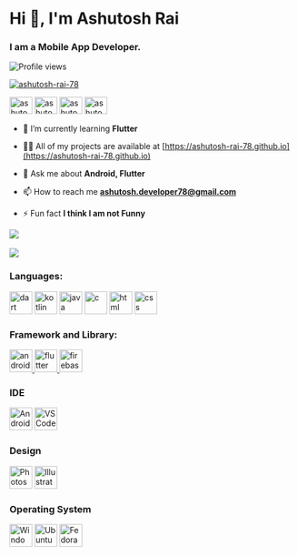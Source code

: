 
<h1 align="left">Hi 👋, I'm Ashutosh Rai</h1>
<h3 align="left">I am a Mobile App Developer.</h3>


![Profile views](https://gpvc.arturio.dev/ashutosh-rai-78)


<p align="left"> <a href="https://github.com/ryo-ma/github-profile-trophy"><img src="https://github-profile-trophy.vercel.app/?username=ashutosh-rai-78&theme=dark" alt="ashutosh-rai-78" /></a> </p>

<!-- <p align="left"> <a href="https://twitter.com/ashutosh_rai_78" target="_blank"><img src="https://img.shields.io/twitter/follow/ashutosh_rai_78?logo=twitter&style=for-the-badge&theme=dark" alt="ashutosh_rai_78" /></a> </p> -->
<p align="left">
<a href="https://www.linkedin.com/in/ashutosh-rai78" target="_blank">
 <img src="https://cdn.jsdelivr.net/gh/devicons/devicon/icons/linkedin/linkedin-original.svg"
           alt="ashutosh rai" height="30" width="40" /></a>
<a href="https://stackoverflow.com/users/12134847/ashutosh-rai-78" target="_blank"><img src="https://raw.githubusercontent.com/rahuldkjain/github-profile-readme-generator/master/src/images/icons/Social/stack-overflow.svg" alt="ashutosh-rai-78" height="30" width="40" /></a>
<a href="https://twitter.com/ashutosh_rai_78" target="_blank">
            <img src="https://cdn.jsdelivr.net/gh/devicons/devicon/icons/twitter/twitter-original.svg" 
           alt="ashutosh_rai_78" height="30" width="40" /></a>
<a href="https://www.hackerrank.com/ashutosh_develo2" target="_blank"><img src="https://en.wikipedia.org/wiki/HackerRank" alt="ashutosh_develo2" height="30" width="40" /></a>
<i class="fa-brands fa-stack-overflow"></i>
</p>

- 🌱 I’m currently learning **Flutter**

- 👨‍💻 All of my projects are available at [https://ashutosh-rai-78.github.io](https://ashutosh-rai-78.github.io)

- 💬 Ask me about **Android, Flutter**

- 📫 How to reach me **ashutosh.developer78@gmail.com**

- ⚡ Fun fact **I think I am not Funny**

<a href="https://github.com/ashutosh-rai-78">
  <img align="center" src="https://github-readme-stats.vercel.app/api?username=ashutosh-rai-78&count_private=true&theme=dark" />
</a>
<br/>
<br/>
<a href="https://github.com/ashutosh-rai-78">
  <img align="center" src="https://github-readme-stats.vercel.app/api/top-langs/?username=ashutosh-rai-78&layout=compact&theme=dark&langs_count=4&hide=php,javascript," />
</a>

<h3 align="left">Languages:</h3>
<p align="left"> 
 <img src="https://cdn.jsdelivr.net/gh/devicons/devicon/icons/dart/dart-original.svg" alt="dart" width="40" height="40"/>
 <img src="https://cdn.jsdelivr.net/gh/devicons/devicon/icons/kotlin/kotlin-original.svg" alt="kotlin" width="40" height="40"/>
 <img src="https://cdn.jsdelivr.net/gh/devicons/devicon/icons/java/java-original.svg" alt="java" width="40" height="40"/>
 <img src="https://cdn.jsdelivr.net/gh/devicons/devicon/icons/c/c-original.svg" alt="c" width="40" height="40"/>
 <img src="https://cdn.jsdelivr.net/gh/devicons/devicon/icons/html5/html5-original.svg" alt="html" width="40" height="40"/>
 <img src="https://cdn.jsdelivr.net/gh/devicons/devicon/icons/css3/css3-original.svg" alt="css" width="40" height="40"/>
</p>
<h3 align="left">Framework and Library:</h3>
<p align="left"> 
<a href="https://developer.android.com" target="_blank" rel="noreferrer"> <img src="https://cdn.jsdelivr.net/gh/devicons/devicon/icons/android/android-plain.svg" alt="android" width="40" height="40"/> </a> 
<a href="https://flutter.dev" target="_blank" rel="noreferrer"> 
 <img src="https://cdn.jsdelivr.net/gh/devicons/devicon/icons/flutter/flutter-original.svg" alt="flutter" width="40" height="40"/> </a> 

<a href="https://firebase.google.com/" target="_blank" rel="noreferrer"> 
  <img src="https://cdn.jsdelivr.net/gh/devicons/devicon/icons/firebase/firebase-plain.svg" alt="firebase" width="40" height="40"/> </a>
</p>
<h3 align="left">IDE</h3>
<p align="left">
  <img src="https://cdn.jsdelivr.net/gh/devicons/devicon/icons/androidstudio/androidstudio-original.svg" alt="Android Studio" width="40" height="40"/>
  <img src="https://cdn.jsdelivr.net/gh/devicons/devicon/icons/vscode/vscode-original.svg" alt="VS Code" width="40" height="40"/>  
</p>
<h3 align="left">Design</h3>
<p align="left">
  <img src="https://cdn.jsdelivr.net/gh/devicons/devicon/icons/photoshop/photoshop-plain.svg" alt="Photoshop" width="40" height="40"/>
  <img src="https://cdn.jsdelivr.net/gh/devicons/devicon/icons/illustrator/illustrator-plain.svg" alt="Illustrator" width="40" height="40"/>  
</p>

<h3 align="left">Operating System</h3>
<p align="left">
  <img src="https://cdn.jsdelivr.net/gh/devicons/devicon/icons/windows8/windows8-original.svg" alt="Windows" width="40" height="40"/>
  <img src="https://cdn.jsdelivr.net/gh/devicons/devicon/icons/ubuntu/ubuntu-plain.svg" alt="Ubuntu" width="40" height="40"/>           
  <img src="https://cdn.jsdelivr.net/gh/devicons/devicon/icons/fedora/fedora-original.svg" alt="Fedora" width="40" height="40"/>      
</p>

<!-- README UPDATED -->
<!-- ![MasterHead](https://media-exp1.licdn.com/dms/image/C4D16AQF44xHI-jZIgw/profile-displaybackgroundimage-shrink_350_1400/0/1660488321161?e=1666828800&v=beta&t=vVO9L8IKofHegiNXFaOGOjWVUWOshG6IK2Ex5jCmP7k) -->